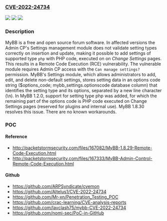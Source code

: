 ### [CVE-2022-24734](https://cve.mitre.org/cgi-bin/cvename.cgi?name=CVE-2022-24734)
![](https://img.shields.io/static/v1?label=Product&message=mybb&color=blue)
![](https://img.shields.io/static/v1?label=Version&message=n%2Fa&color=blue)
![](https://img.shields.io/static/v1?label=Vulnerability&message=CWE-94%3A%20Improper%20Control%20of%20Generation%20of%20Code%20('Code%20Injection')&color=brighgreen)

### Description

MyBB is a free and open source forum software. In affected versions the Admin CP's Settings management module does not validate setting types correctly on insertion and update, making it possible to add settings of supported type `php` with PHP code, executed on on _Change Settings_ pages. This results in a Remote Code Execution (RCE) vulnerability. The vulnerable module requires Admin CP access with the `Can manage settings?` permission. MyBB's Settings module, which allows administrators to add, edit, and delete non-default settings, stores setting data in an options code string ($options_code; mybb_settings.optionscode database column) that identifies the setting type and its options, separated by a new line character (\n). In MyBB 1.2.0, support for setting type php was added, for which the remaining part of the options code is PHP code executed on Change Settings pages (reserved for plugins and internal use). MyBB 1.8.30 resolves this issue. There are no known workarounds.

### POC

#### Reference
- http://packetstormsecurity.com/files/167082/MyBB-1.8.29-Remote-Code-Execution.html
- http://packetstormsecurity.com/files/167333/MyBB-Admin-Control-Remote-Code-Execution.html

#### Github
- https://github.com/ARPSyndicate/cvemon
- https://github.com/Altelus1/CVE-2022-24734
- https://github.com/Mr-xn/Penetration_Testing_POC
- https://github.com/crac-learning/CVE-analysis-reports
- https://github.com/lavclash75/mybb-CVE-2022-24734
- https://github.com/nomi-sec/PoC-in-GitHub

